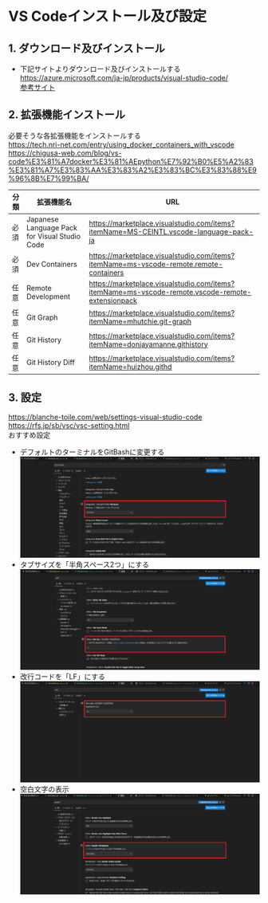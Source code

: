 # VS Codeインストール及び設定

## 1. ダウンロード及びインストール
* 下記サイトよりダウンロード及びインストールする  
https://azure.microsoft.com/ja-jp/products/visual-studio-code/  
[参考サイト](https://sukkiri.jp/technologies/devtools/vscode_win.html)  

## 2. 拡張機能インストール
必要そうな各拡張機能をインストールする  
https://tech.nri-net.com/entry/using_docker_containers_with_vscode  
https://chigusa-web.com/blog/vs-code%E3%81%A7docker%E3%81%AEpython%E7%92%B0%E5%A2%83%E3%81%A7%E3%83%AA%E3%83%A2%E3%83%BC%E3%83%88%E9%96%8B%E7%99%BA/  

| 分類 | 拡張機能名 | URL |
|--|--|--|
| 必須 | Japanese Language Pack for Visual Studio Code | https://marketplace.visualstudio.com/items?itemName=MS-CEINTL.vscode-language-pack-ja |
| 必須 | Dev Containers | https://marketplace.visualstudio.com/items?itemName=ms-vscode-remote.remote-containers |
| 任意 | Remote Development | https://marketplace.visualstudio.com/items?itemName=ms-vscode-remote.vscode-remote-extensionpack |
| 任意 | Git Graph | https://marketplace.visualstudio.com/items?itemName=mhutchie.git-graph |
| 任意 | Git History | https://marketplace.visualstudio.com/items?itemName=donjayamanne.githistory |
| 任意 | Git History Diff | https://marketplace.visualstudio.com/items?itemName=huizhou.githd |

## 3. 設定
https://blanche-toile.com/web/settings-visual-studio-code  
https://rfs.jp/sb/vsc/vsc-setting.html  
おすすめ設定  
* デフォルトのターミナルをGitBashに変更する  
![デフォルトターミナル](images/Windowsデフォルトターミナル.png)  
* タブサイズを「半角スペース2つ」にする  
![タブサイズ](images/タブサイズ.png)  
* 改行コードを「LF」にする  
![改行コード](images/改行コード.png)  
* 空白文字の表示  
![空白文字](images/空白文字表示.png)  
